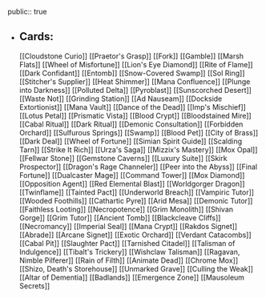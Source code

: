 public:: true
- ## Cards:
	[[Cloudstone Curio]]
	[[Praetor's Grasp]]
	[[Fork]]
	[[Gamble]]
	[[Marsh Flats]]
	[[Wheel of Misfortune]]
	[[Lion's Eye Diamond]]
	[[Rite of Flame]]
	[[Dark Confidant]]
	[[Entomb]]
	[[Snow-Covered Swamp]]
	[[Sol Ring]]
	[[Stitcher's Supplier]]
	[[Heat Shimmer]]
	[[Mana Confluence]]
	[[Plunge into Darkness]]
	[[Polluted Delta]]
	[[Pyroblast]]
	[[Sunscorched Desert]]
	[[Waste Not]]
	[[Grinding Station]]
	[[Ad Nauseam]]
	[[Dockside Extortionist]]
	[[Mana Vault]]
	[[Dance of the Dead]]
	[[Imp's Mischief]]
	[[Lotus Petal]]
	[[Prismatic Vista]]
	[[Blood Crypt]]
	[[Bloodstained Mire]]
	[[Cabal Ritual]]
	[[Dark Ritual]]
	[[Demonic Consultation]]
	[[Forbidden Orchard]]
	[[Sulfurous Springs]]
	[[Swamp]]
	[[Blood Pet]]
	[[City of Brass]]
	[[Dark Deal]]
	[[Wheel of Fortune]]
	[[Simian Spirit Guide]]
	[[Scalding Tarn]]
	[[Strike It Rich]]
	[[Urza's Saga]]
	[[Mizzix's Mastery]]
	[[Mox Opal]]
	[[Fellwar Stone]]
	[[Gemstone Caverns]]
	[[Luxury Suite]]
	[[Skirk Prospector]]
	[[Dragon's Rage Channeler]]
	[[Peer into the Abyss]]
	[[Final Fortune]]
	[[Dualcaster Mage]]
	[[Command Tower]]
	[[Mox Diamond]]
	[[Opposition Agent]]
	[[Red Elemental Blast]]
	[[Worldgorger Dragon]]
	[[Twinflame]]
	[[Tainted Pact]]
	[[Underworld Breach]]
	[[Vampiric Tutor]]
	[[Wooded Foothills]]
	[[Cathartic Pyre]]
	[[Arid Mesa]]
	[[Demonic Tutor]]
	[[Faithless Looting]]
	[[Necropotence]]
	[[Grim Monolith]]
	[[Shivan Gorge]]
	[[Grim Tutor]]
	[[Ancient Tomb]]
	[[Blackcleave Cliffs]]
	[[Necromancy]]
	[[Imperial Seal]]
	[[Mana Crypt]]
	[[Rakdos Signet]]
	[[Abrade]]
	[[Arcane Signet]]
	[[Exotic Orchard]]
	[[Verdant Catacombs]]
	[[Cabal Pit]]
	[[Slaughter Pact]]
	[[Tarnished Citadel]]
	[[Talisman of Indulgence]]
	[[Tibalt's Trickery]]
	[[Wishclaw Talisman]]
	[[Ragavan, Nimble Pilferer]]
	[[Rain of Filth]]
	[[Animate Dead]]
	[[Chrome Mox]]
	[[Shizo, Death's Storehouse]]
	[[Unmarked Grave]]
	[[Culling the Weak]]
	[[Altar of Dementia]]
	[[Badlands]]
	[[Emergence Zone]]
	[[Mausoleum Secrets]]
